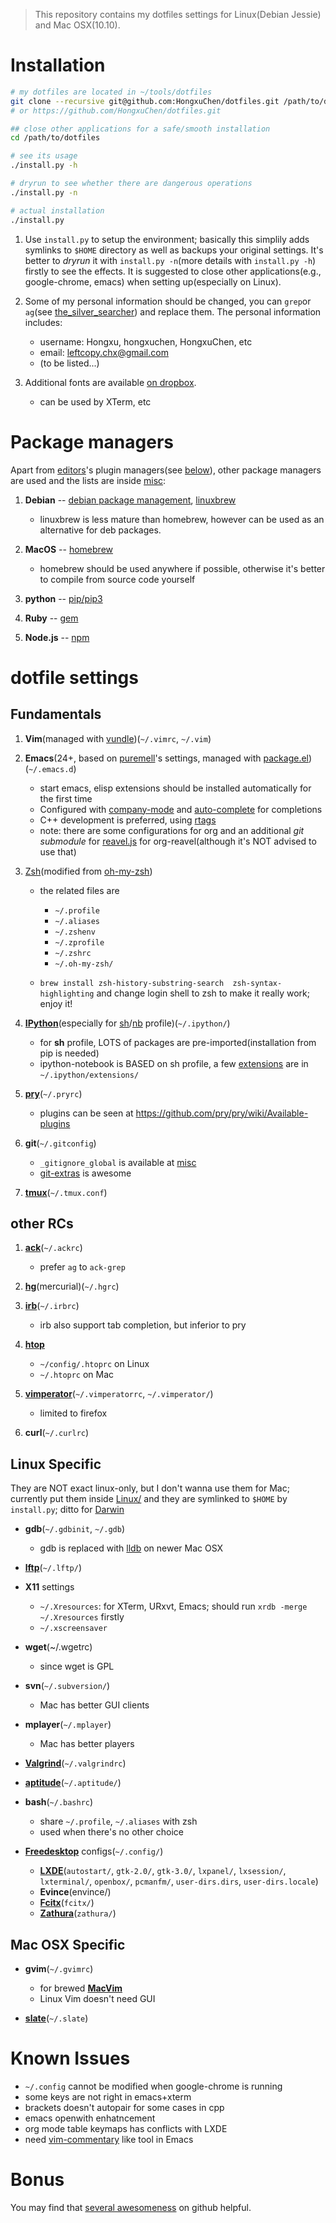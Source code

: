> This repository contains my dotfiles settings for Linux(Debian Jessie) and Mac OSX(10.10).

Installation
============

  ```bash
  # my dotfiles are located in ~/tools/dotfiles
  git clone --recursive git@github.com:HongxuChen/dotfiles.git /path/to/dotfiles
  # or https://github.com/HongxuChen/dotfiles.git
  
  ## close other applications for a safe/smooth installation
  cd /path/to/dotfiles
  
  # see its usage
  ./install.py -h
  
  # dryrun to see whether there are dangerous operations
  ./install.py -n
  
  # actual installation
  ./install.py
  
  ```

1. Use `install.py` to setup the environment; basically this simplily adds symlinks to `$HOME` directory as well as backups your original settings.
It's better to *dryrun* it with `install.py -n`(more details with `install.py -h`) firstly to see the effects.
It is suggested to close other applications(e.g., google-chrome, emacs) when setting up(especially on Linux).

1. Some of my personal information should be changed,
you can `grep`or `ag`(see [the\_silver\_searcher](https://github.com/ggreer/the_silver_searcher)) and replace them.
The personal information includes:

    - username: Hongxu, hongxuchen, HongxuChen, etc
    - email: leftcopy.chx@gmail.com
    - (to be listed...)

1. Additional fonts are available [on dropbox](https://www.dropbox.com/sh/1er7al26qjsjdeg/AACoU5BQ6Ijq_vnBrqLemrRwa?dl=0).

    - can be used by XTerm, etc


Package managers
================

Apart from [editors](http://en.wikipedia.org/wiki/Editor_war)'s plugin managers(see [below](#fundamentals)), other package managers are used and the lists are inside [misc](https://github.com/HongxuChen/dotfiles/tree/master/misc): 

1. **Debian** -- [debian package management](https://www.debian.org/doc/manuals/debian-faq/ch-pkgtools.en.html), [linuxbrew](https://github.com/Homebrew/linuxbrew)

    - linuxbrew is less mature than homebrew, however can be used as an alternative for deb packages.

1. **MacOS** -- [homebrew](http://brew.sh/)

    - homebrew should be used anywhere if possible, otherwise it's better to compile from source code yourself

1. **python** -- [pip/pip3](https://pip.pypa.io/en/latest/)

1. **Ruby** -- [gem](https://rubygems.org/)

1. **Node.js** -- [npm](https://www.npmjs.org/)


dotfile settings
================

Fundamentals
------------

1. **Vim**(managed with [vundle](https://github.com/gmarik/Vundle.vim))(`~/.vimrc`, `~/.vim`)

1. **Emacs**(24+, based on [puremell](https://github.com/purcell/emacs.d)'s settings, 
managed with [package.el](http://www.emacswiki.org/emacs/ELPA))(`~/.emacs.d`)

    - start emacs, elisp extensions should be installed automatically for the first time
    - Configured with [company-mode](http://company-mode.github.io/) and [auto-complete](https://github.com/auto-complete/auto-complete) for completions
    - C++ development is preferred, using [rtags](https://github.com/Andersbakken/rtags)
    - note: there are some configurations for org and an additional *git submodule* for [reavel.js](https://github.com/hakimel/reveal.js/) for org-reavel(although it's NOT advised to use that)

1. [Zsh](http://www.zsh.org/)(modified from [oh-my-zsh](https://github.com/robbyrussell/oh-my-zsh))

    - the related files are
        - `~/.profile`
        - `~/.aliases`
        - `~/.zshenv`
        - `~/.zprofile`
        - `~/.zshrc`
        - `~/.oh-my-zsh/`

    - `brew install zsh-history-substring-search  zsh-syntax-highlighting` and change login shell to zsh to make it really work; enjoy it!

1. [**IPython**](http://ipython.org/)(especially for [sh](http://ipython.org/ipython-doc/dev/interactive/shell.html)/[nb](http://ipython.org/notebook.html) profile)(`~/.ipython/`)

    - for **sh** profile, LOTS of packages are pre-imported(installation from pip is needed)
    - ipython-notebook is BASED on sh profile, a few [extensions](https://github.com/ipython-contrib/IPython-notebook-extensions/wiki) are in `~/.ipython/extensions/`

1. [**pry**](http://pryrepl.org/)(`~/.pryrc`)

    - plugins can be seen at https://github.com/pry/pry/wiki/Available-plugins

1. **git**(`~/.gitconfig`)

    - `_gitignore_global` is available at [misc](https://github.com/HongxuChen/dotfiles/tree/master/misc)
    - [git-extras](https://github.com/tj/git-extras) is awesome

1. [**tmux**](http://tmux.sourceforge.net/)(`~/.tmux.conf`)

other RCs
---------

1. [**ack**](http://beyondgrep.com/)(`~/.ackrc`)

    - prefer `ag` to `ack-grep`

1. [**hg**](http://mercurial.selenic.com/)(mercurial)(`~/.hgrc`)
1. [**irb**](http://www.tutorialspoint.com/ruby/interactive_ruby.htm)(`~/.irbrc`)

    - irb also support tab completion, but inferior to pry

1. [**htop**](http://hisham.hm/htop/)

    - `~/config/.htoprc` on Linux 
    - `~/.htoprc` on Mac

1. [**vimperator**](http://www.vimperator.org/vimperator)(`~/.vimperatorrc`, `~/.vimperator/`)

    - limited to firefox

1. **curl**(`~/.curlrc`)


Linux Specific
--------------

They are NOT exact linux-only, but I don't wanna use them for Mac; currently put them inside [Linux/](https://github.com/HongxuChen/dotfiles/tree/master/Linux) and they are symlinked to `$HOME` by `install.py`; ditto for [Darwin](https://github.com/HongxuChen/dotfiles/tree/master/Darwin)

- **gdb**(`~/.gdbinit`, `~/.gdb`)

    - gdb is replaced with [lldb](http://lldb.llvm.org) on newer Mac OSX

- [**lftp**](http://lftp.yar.ru/)(`~/.lftp/`)

- **X11** settings
    - `~/.Xresources`: for XTerm, URxvt, Emacs; should run `xrdb -merge ~/.Xresources` firstly
    - `~/.xscreensaver`

- **wget**(~/.wgetrc)
    - since wget is GPL

- **svn**(`~/.subversion/`)
    - Mac has better GUI clients

- **mplayer**(`~/.mplayer`)
    - Mac has better players

- [**Valgrind**](http://valgrind.org/)(`~/.valgrindrc`)

- [**aptitude**](https://wiki.debian.org/Aptitude)(`~/.aptitude/`)

- **bash**(`~/.bashrc`)

    - share `~/.profile`, `~/.aliases` with zsh
    - used when there's no other choice

- [**Freedesktop**](http://www.freedesktop.org/wiki/) configs(`~/.config/`)

    - [**LXDE**](http://lxde.org/)(`autostart/`, `gtk-2.0/`, `gtk-3.0/`, `lxpanel/`, `lxsession/`, `lxterminal/`, `openbox/`, `pcmanfm/`, `user-dirs.dirs`, `user-dirs.locale`)
    - **Evince**(envince/)
    - [**Fcitx**](https://fcitx-im.org/wiki/Fcitx)(`fcitx/`)
    - [**Zathura**](https://pwmt.org/projects/zathura/)(`zathura/`)

Mac OSX Specific
------------

- **gvim**(`~/.gvimrc`)

    - for brewed [**MacVim**](https://code.google.com/p/macvim/)
    - Linux Vim doesn't need GUI

- [**slate**](https://github.com/jigish/slate)(`~/.slate`)


Known Issues
============

- `~/.config` cannot be modified when google-chrome is running
- some keys are not right in emacs+xterm
- brackets doesn't autopair for some cases in cpp
- emacs openwith enhatncement
- org mode table keymaps has conflicts with LXDE
- need [vim-commentary](git@github.com:tpope/vim-commentary.git) like tool in Emacs

Bonus
=====

You may find that [several awesomeness](https://github.com/sindresorhus/awesome) on github helpful.
